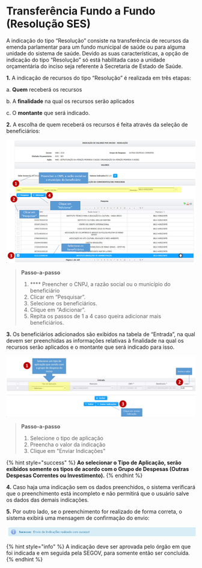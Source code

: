 # Transferência Fundo a Fundo (Resolução SES)

A indicação do tipo “Resolução” consiste na transferência de recursos da emenda parlamentar para um fundo municipal de saúde ou para alguma unidade do sistema de saúde. Devido as suas características, a opção de indicação do tipo “Resolução” só está habilitada caso a unidade orçamentária do inciso seja referente à Secretaria de Estado de Saúde.

**1.** A indicação de recursos do tipo “Resolução” é realizada em três etapas:

&#x20;   a. **Quem** receberá os recursos

&#x20;    b. A **finalidade** na qual os recursos serão aplicados

&#x20;    c. O **montante** que será indicado.

**2.** A escolha de quem receberá os recursos é feita através da seleção de beneficiários:

![](<../../../.gitbook/assets/image (574).png>)

> **Passo-a-passo**
>
> 1. &#x20;**** Preencher o CNPJ, a razão social ou o município do beneficiário
> 2. Clicar em “Pesquisar”.
> 3. Selecione os beneficiários.
> 4. Clique em “Adicionar”.
> 5. Repita os passos de 1 a 4 caso queira adicionar mais beneficiários.

**3.** Os beneficiários adicionados são exibidos na tabela de “Entrada”, na qual devem ser preenchidas as informações relativas à finalidade na qual os recursos serão aplicados e o montante que será indicado para isso.

![](<../../../.gitbook/assets/image (710).png>)

> **Passo-a-passo**
>
> 1. Selecione o tipo de aplicação
> 2. Preencha o valor da indicação
> 3. Clique em "Enviar Indicações"

{% hint style="success" %}
**Ao selecionar o Tipo de Aplicação, serão exibidos somente os tipos de acordo com o Grupo de Despesas (Outras Despesas Correntes ou Investimento).**
{% endhint %}

**4.** Caso haja uma indicação sem os dados preenchidos, o sistema verificará que o preenchimento está incompleto e não permitirá que o usuário salve os dados das demais indicações.&#x20;

**5.** Por outro lado, se o preenchimento for realizado de forma correta, o sistema exibirá uma mensagem de confirmação do envio:

![](<../../../.gitbook/assets/18 (1).png>)

{% hint style="info" %}
A indicação deve ser aprovada pelo órgão em que foi indicada e em seguida pela SEGOV, para somente então ser concluída.
{% endhint %}
